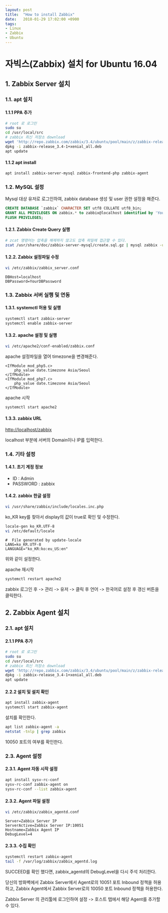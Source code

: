 ```yaml
---
layout: post
title:  "How to install Zabbix"
date:   2018-01-29 17:02:00 +0900
tags:
- Linux
- Zabbix
- Ubuntu
---
```

# 자빅스(Zabbix) 설치 for Ubuntu 16.04

## 1. Zabbix Server 설치

### 1.1. apt 설치

#### 1.1.1 PPA 추가
```sh
# root 로 로그인
sudo su
cd /usr/local/src
# zabbix 최신 저장소 download
wget 'http://repo.zabbix.com/zabbix/3.4/ubuntu/pool/main/z/zabbix-release/zabbix-release_3.4-1+xenial_all.deb'
dpkg -i zabbix-release_3.4-1+xenial_all.deb
apt update
```

#### 1.1.2 apt install
```sh
apt install zabbix-server-mysql zabbix-frontend-php zabbix-agent
```

### 1.2. MySQL 설정

Mysql 대상 유저로 로그인하여, zabbix database 생성 및 user 권한 설정을 해준다.

```sql
CREATE DATABASE `zabbix` CHARACTER SET utf8 COLLATE utf8_bin;
GRANT ALL PRIVILEGES ON zabbix.* to zabbix@localhost identified by 'YourDBPassword';
FLUSH PRIVILEGES;
```

#### 1.2.1. Zabbix Create Query 실행
```sh
# zcat 명령어는 압축을 해제하지 않고도 압축 파일에 접근할 수 있다.
zcat /usr/share/doc/zabbix-server-mysql/create.sql.gz | mysql zabbix -uzabbix -p
```

#### 1.2.2. Zabbix 설정파일 수정

```sh
vi /etc/zabbix/zabbix_server.conf
```

```
DBHost=localhost
DBPassword=YourDBPassword
```

### 1.3. Zabbix 서버 실행 및 연동

#### 1.3.1. systemctl 허용 및 실행

```sh
systemctl start zabbix-server
systemctl enable zabbix-server
```

#### 1.3.2. apache 설정 및 실행
```sh
vi /etc/apache2/conf-enabled/zabbix.conf
```
apache 설정파일을 열어 timezone을 변경해준다.
```
<IfModule mod_php5.c>
    php_value date.timezone Asia/Seoul
</IfModule>
<IfModule mod_php7.c>
    php_value date.timezone Asia/Seoul
</IfModule>
```

apache 시작
```sh
systemctl start apache2
```

#### 1.3.3. zabbix URL

[http://localhost/zabbix](http://localhost/zabbix)

localhost 부분에 서버의 Domain이나 IP를 입력한다.

### 1.4. 기타 설정

#### 1.4.1. 초기 계정 정보

- ID : Admin
- PASSWORD : zabbix

#### 1.4.2. zabbix 한글 설정

```sh
vi /usr/share/zabbix/include/locales.inc.php
```
ko_KR key를 찾아서 display의 값이 true로 확인 및 수정한다.


```sh
locale-gen ko_KR.UTF-8
vi /etc/default/locale
``` 

```
#  File generated by update-locale
LANG=ko_KR.UTF-8
LANGUAGE="ko_KR:ko:eu_US:en"
```
위와 같이 설정한다.

apache 재시작
```sh
systemctl restart apache2
```

zabbix 로그인 후 -> 관리 -> 유저 -> 클릭 후 언어 -> 한국어로 설정 후 갱신 버튼을 클릭한다.


## 2. Zabbix Agent 설치

### 2.1. apt 설치

#### 2.1.1 PPA 추가
```sh
# root 로 로그인
sudo su
cd /usr/local/src
# zabbix 최신 저장소 download
wget 'http://repo.zabbix.com/zabbix/3.4/ubuntu/pool/main/z/zabbix-release/zabbix-release_3.4-1+xenial_all.deb'
dpkg -i zabbix-release_3.4-1+xenial_all.deb
apt update
```

#### 2.2.2 설치 및 설치 확인

```sh
apt install zabbix-agent
systemctl start zabbix-agent
```

설치를 확인한다.
```sh
apt list zabbix-agent -a
netstat -tnlp | grep zabbix
```
10050 포트의 여부를 확인한다.

### 2.3. Agent 설정

#### 2.3.1. Agent 자동 시작 설정

```sh
apt install sysv-rc-conf
sysv-rc-conf zabbix-agent on
sysv-rc-conf --list zabbix-agent
```

#### 2.3.2. Agent 파일 설정
```sh
vi /etc/zabbix/zabbix_agentd.conf
```

```
Server=Zabbix Server IP
ServerActive=Zabbix Server IP:10051
Hostname=Zabbix Agent IP
DebugLevel=4
```

#### 2.3.3. 수집 확인
```sh
systemctl restart zabbix-agent
tail -f /var/log/zabbix/zabbix_agentd.log
```
SUCCEED를 확인 했다면, zabbix_agentd의 DebugLevel을 다시 주석 처리한다.

당신의 방화벽에서 Zabbix Server에서 Agent로의 10051 포트 Inbound 정책을 허용하고, Zabbix Agent에서 Zabbix Server로의 10050 포트 Inbound 정책을 허용한다.

Zabbix Server 의 관리툴에 로그인하여 설정 -> 호스트 탭에서 해당 Agent를 추가할 수 있다.